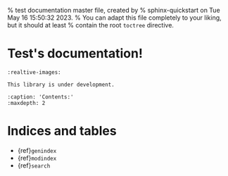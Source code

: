 % test documentation master file, created by
% sphinx-quickstart on Tue May 16 15:50:32 2023.
% You can adapt this file completely to your liking, but it should at least
% contain the root `toctree` directive.

# Test's documentation!

```{include} ../../README.md
:realtive-images:
```

```{warning}
This library is under development.
```


```{toctree}
:caption: 'Contents:'
:maxdepth: 2
```

# Indices and tables

- {ref}`genindex`
- {ref}`modindex`
- {ref}`search`
